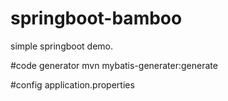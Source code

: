 # springboot-bamboo
simple springboot demo.

#code generator
mvn mybatis-generater:generate

#config
application.properties
